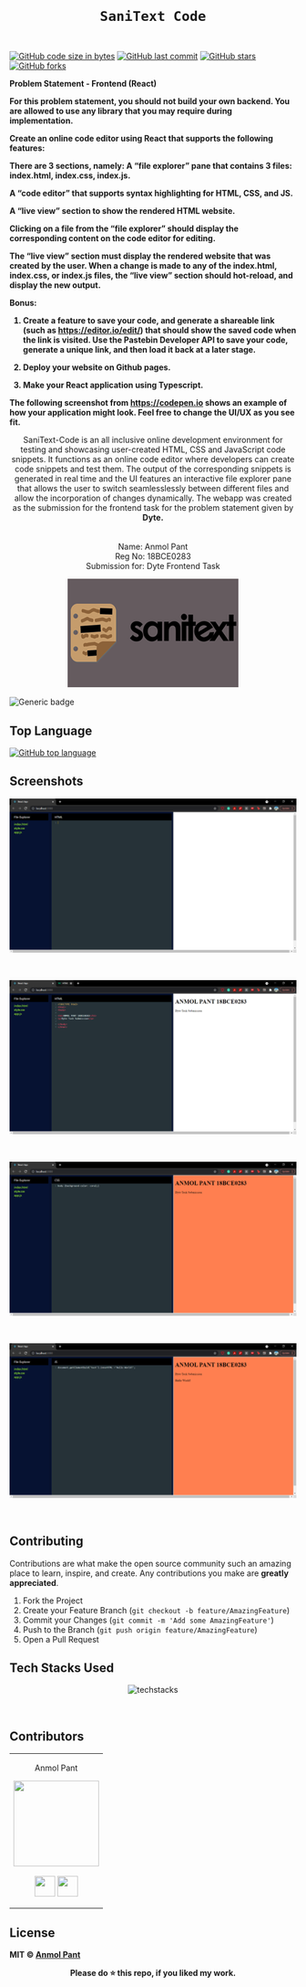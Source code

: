 <code>
  <h1 align="center">SaniText Code</h1>
</code>

[![GitHub code size in bytes](https://img.shields.io/github/languages/code-size/anmolpant/DyteTask?logo=github&style=social)](https://github.com/anmolpant/) [![GitHub last commit](https://img.shields.io/github/last-commit/anmolpant/DyteTask?style=social&logo=git)](https://github.com/anmolpant/) [![GitHub stars](https://img.shields.io/github/stars/anmolpant/DyteTask?style=social)](https://github.com/anmolpant/DyteTask/stargazers) [![GitHub forks](https://img.shields.io/github/forks/anmolpant/DyteTask?style=social&logo=git)](https://github.com/anmolpant/DyteTask/network)

<p>
<b>Problem Statement - Frontend (React)

For this problem statement, you should not build your own backend. You are allowed to use any library that you may require during implementation.

Create an online code editor using React that supports the following features:

There are 3 sections, namely:
A “file explorer” pane that contains 3 files: index.html, index.css, index.js.

A “code editor” that supports syntax highlighting for HTML, CSS, and JS.

A “live view” section to show the rendered HTML website.

Clicking on a file from the “file explorer” should display the corresponding content on the code editor for editing.

The “live view” section must display the rendered website that was created by the user. When a change is made to any of the index.html, index.css, or index.js files, the “live view” section should hot-reload, and display the new output.

Bonus:

1. Create a feature to save your code, and generate a shareable link (such as https://editor.io/edit/<unique-id>) that should show the saved code when the link is visited. Use the Pastebin Developer API to save your code, generate a unique link, and then load it back at a later stage.

2. Deploy your website on Github pages.

3. Make your React application using Typescript.

The following screenshot from https://codepen.io shows an example of how your application might look. Feel free to change the UI/UX as you see fit. </b>

</p>
<p align="center">
  SaniText-Code is an all inclusive online development environment for testing and showcasing user-created HTML, CSS and JavaScript code snippets. It functions as an online code editor where developers can create code snippets and test them. The output of the corresponding snippets is generated in real time and the UI features an interactive file explorer pane that allows the user to switch seamlesslessly between different files and allow the incorporation of changes dynamically.
  The webapp was created as the submission for the frontend task for the problem statement given by <b>Dyte.</b>
  <br><br><br>
  Name: Anmol Pant<br>
  Reg No: 18BCE0283<br>
  Submission for: Dyte Frontend Task<br>
</p>

<p align="center">
<img src="https://github.com/anmolpant/SaniText/blob/master/Screenshots/sanitext.png" alt="sanitextLogo"/>
</p>

![Generic badge](https://img.shields.io/badge/ReactJS-blue)

## Top Language

[![GitHub top language](https://img.shields.io/github/languages/top/anmolpant/DyteTask?logo=react#&style=social)](https://github.com/anmolpant/)

## Screenshots
<p align="center">
<img src="https://github.com/anmolpant/DyteTask/blob/main/screenshots/initialUI.PNG">
</p>
<br>
<p align="center">
<img src="https://github.com/anmolpant/DyteTask/blob/main/screenshots/htmlCode.PNG">
</p>
<br>
<p align="center">
<img src="https://github.com/anmolpant/DyteTask/blob/main/screenshots/cssCode.PNG">
</p>
<br>
<p align="center">
<img src="https://github.com/anmolpant/DyteTask/blob/main/screenshots/jsCode.PNG">
</p>
<br>

## Contributing

Contributions are what make the open source community such an amazing place to learn, inspire, and create. Any contributions you make are **greatly appreciated**.

1. Fork the Project
2. Create your Feature Branch (`git checkout -b feature/AmazingFeature`)
3. Commit your Changes (`git commit -m 'Add some AmazingFeature'`)
4. Push to the Branch (`git push origin feature/AmazingFeature`)
5. Open a Pull Request

## Tech Stacks Used

<p align="center">
<img src="https://github.com/anmolpant/DyteTask/blob/main/screenshots/techstacks.png" alt="techstacks"/>
</p>
<br>

## Contributors
<table>
<tr align="center">


<td>

Anmol Pant

<p align="center">
<img src = "https://i.ibb.co/M7Ty9tn/anmol.jpg" width="150" height="150" alt="">
</p>
<p align="center">
<a href = "https://github.com/anmolpant"><img src = "http://www.iconninja.com/files/241/825/211/round-collaboration-social-github-code-circle-network-icon.svg" width="36" height = "36"/></a>
<a href = "https://www.linkedin.com/in/pantanmol/">
<img src = "http://www.iconninja.com/files/863/607/751/network-linkedin-social-connection-circular-circle-media-icon.svg" width="36" height="36"/>
</a>
</p>
</td>
</tr>
</table>

## License

**MIT &copy; [Anmol Pant](https://github.com/anmolpant/DyteTask/blob/main/LICENSE)**

<div align="center">
  <b>Please do ⭐ this repo, if you liked my work.</b>
</div>
